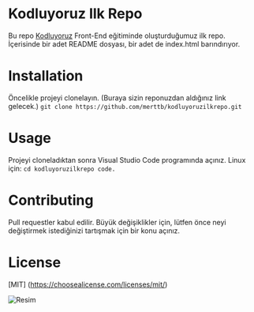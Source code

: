 # Kodluyoruz Ilk Repo
Bu repo [Kodluyoruz](https://kodluyoruz.org/) Front-End eğitiminde oluşturduğumuz ilk repo. İçerisinde bir adet README dosyası, bir adet de index.html barındırıyor.

# Installation 
Öncelikle projeyi clonelayın. (Buraya sizin reponuzdan aldığınız link gelecek.)
`git clone https://github.com/merttb/kodluyoruzilkrepo.git`

# Usage
Projeyi cloneladıktan sonra Visual Studio Code programında açınız.
Linux için:
`cd kodluyoruzilkrepo code. `

# Contributing 
Pull requestler kabul edilir. Büyük değişiklikler için, lütfen önce neyi değiştirmek istediğinizi tartışmak için bir konu açınız.

# License
[MIT] (https://choosealicense.com/licenses/mit/)


![Resim](https://imgyukle.com/f/2022/11/04/JEfyL0.png)
